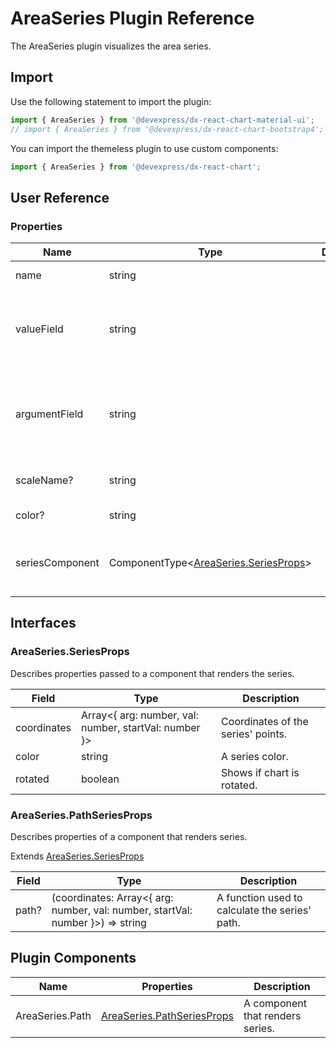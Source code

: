 # AreaSeries Plugin Reference

The AreaSeries plugin visualizes the area series.

## Import

Use the following statement to import the plugin:

```js
import { AreaSeries } from '@devexpress/dx-react-chart-material-ui';
// import { AreaSeries } from '@devexpress/dx-react-chart-bootstrap4';
```

You can import the themeless plugin to use custom components:

```js
import { AreaSeries } from '@devexpress/dx-react-chart';
```

## User Reference

### Properties

Name | Type | Default | Description
-----|------|---------|------------
name | string | | A series name.
valueField | string | | The name of a data field that provides series point values.
argumentField | string | | The name of a data field that provides series point argument values.
scaleName? | string | | An associated scale.
color? | string | | The series color.
seriesComponent | ComponentType&lt;[AreaSeries.SeriesProps](#areaseriesseriesprops)&gt; | | A component that renders series.

## Interfaces

### AreaSeries.SeriesProps

Describes properties passed to a component that renders the series.

Field | Type | Description
------|------|------------
coordinates | Array&lt;{ arg: number, val: number, startVal: number }&gt; | Coordinates of the series' points.
color | string | A series color.
rotated | boolean | Shows if chart is rotated.

### AreaSeries.PathSeriesProps

Describes properties of a component that renders series.

Extends [AreaSeries.SeriesProps](#areaseriesseriesprops)

Field | Type | Description
------|------|------------
path? | (coordinates: Array&lt;{ arg: number, val: number, startVal: number }&gt;) => string | A function used to calculate the series' path.

## Plugin Components

Name | Properties | Description
-----|------------|------------
AreaSeries.Path | [AreaSeries.PathSeriesProps](#areaseriespathseriesprops) | A component that renders series.
